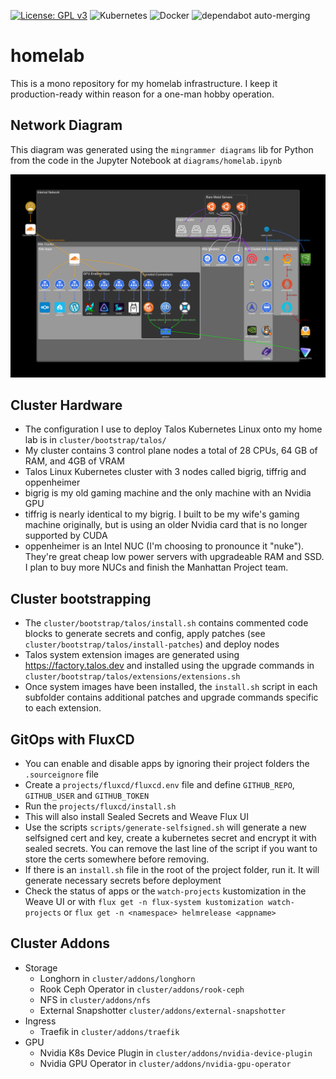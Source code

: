 [![License: GPL v3](https://img.shields.io/badge/License-GPLv3-blue.svg)](https://www.gnu.org/licenses/gpl-3.0) ![Kubernetes](https://img.shields.io/badge/kubernetes-%23326ce5.svg?style=for-the-badge&logo=kubernetes&logoColor=white) ![Docker](https://img.shields.io/badge/docker-%230db7ed.svg?style=for-the-badge&logo=docker&logoColor=white) ![dependabot auto-merging](https://github.com/v1nsai/homelab/actions/workflows/dependabot.yml/badge.svg)

# homelab
This is a mono repository for my homelab infrastructure.  I keep it production-ready within reason for a one-man hobby operation.

## Network Diagram
This diagram was generated using the `mingrammer diagrams` lib for Python from the code in the Jupyter Notebook at `diagrams/homelab.ipynb`

![homelab](https://github.com/v1nsai/homelab/blob/develop/diagrams/homelab.png)

## Cluster Hardware
* The configuration I use to deploy Talos Kubernetes Linux onto my home lab is in `cluster/bootstrap/talos/`
* My cluster contains 3 control plane nodes a total of 28 CPUs, 64 GB of RAM, and 4GB of VRAM
* Talos Linux Kubernetes cluster with 3 nodes called bigrig, tiffrig and oppenheimer
* bigrig is my old gaming machine and the only machine with an Nvidia GPU
* tiffrig is nearly identical to my bigrig. I built to be my wife's gaming machine originally, but is using an older Nvidia card that is no longer supported by CUDA
* oppenheimer is an Intel NUC (I'm choosing to pronounce it "nuke").  They're great cheap low power servers with upgradeable RAM and SSD.  I plan to buy more NUCs and finish the Manhattan Project team.

## Cluster bootstrapping
* The `cluster/bootstrap/talos/install.sh` contains commented code blocks to generate secrets and config, apply patches (see `cluster/bootstrap/talos/install-patches`) and deploy nodes
* Talos system extension images are generated using https://factory.talos.dev and installed using the upgrade commands in `cluster/bootstrap/talos/extensions/extensions.sh`
* Once system images have been installed, the `install.sh` script in each subfolder contains additional patches and upgrade commands specific to each extension.

## GitOps with FluxCD
* You can enable and disable apps by ignoring their project folders the `.sourceignore` file
* Create a `projects/fluxcd/fluxcd.env` file and define `GITHUB_REPO`, `GITHUB_USER` and `GITHUB_TOKEN`
* Run the `projects/fluxcd/install.sh`
* This will also install Sealed Secrets and Weave Flux UI
* Use the scripts `scripts/generate-selfsigned.sh` will generate a new selfsigned cert and key, create a kubernetes secret and encrypt it with sealed secrets.  You can remove the last line of the script if you want to store the certs somewhere before removing.
* If there is an `install.sh` file in the root of the project folder, run it.  It will generate necessary secrets before deployment
* Check the status of apps or the `watch-projects` kustomization in the Weave UI or with `flux get -n flux-system kustomization watch-projects` or `flux get -n <namespace> helmrelease <appname>`

## Cluster Addons
* Storage
    * Longhorn in `cluster/addons/longhorn`
    * Rook Ceph Operator in `cluster/addons/rook-ceph`
    * NFS in `cluster/addons/nfs`
    * External Snapshotter `cluster/addons/external-snapshotter`
* Ingress
    * Traefik in `cluster/addons/traefik`
* GPU
    * Nvidia K8s Device Plugin in `cluster/addons/nvidia-device-plugin`
    * Nvidia GPU Operator in `cluster/addons/nvidia-gpu-operator`